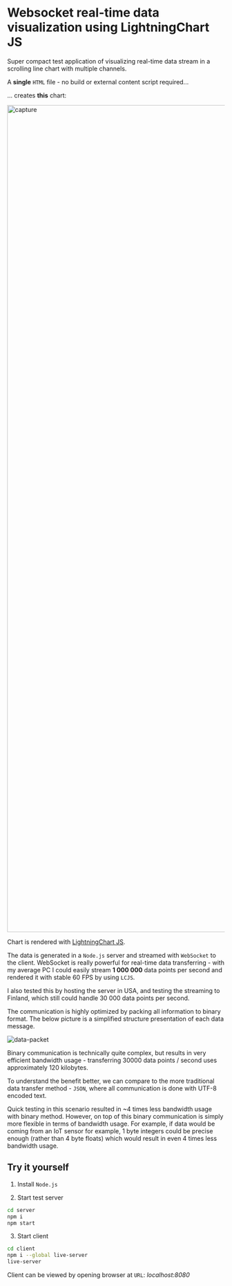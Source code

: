# Websocket real-time data visualization using LightningChart JS

Super compact test application of visualizing real-time data stream in a scrolling line chart with multiple channels.

A **single** `HTML` file - no build or external content script required...

... creates **this** chart:

<img width="1915" alt="capture" src="https://user-images.githubusercontent.com/55391673/144894515-9d396a84-9ce1-48fd-a61a-e18d21800700.PNG">

Chart is rendered with [LightningChart JS](https://www.arction.com/lightningchart-js/).

The data is generated in a `Node.js` server and streamed with `WebSocket` to the client. WebSocket is really powerful for real-time data transferring - with my average PC I could easily stream **1 000 000** data points per second and rendered it with stable 60 FPS by using `LCJS`.

I also tested this by hosting the server in USA, and testing the streaming to Finland, which still could handle 30 000 data points per second.

The communication is highly optimized by packing all information to binary format. The below picture is a simplified structure presentation of each data message.

![data-packet](https://user-images.githubusercontent.com/55391673/144894546-146d9132-b5ab-4ebe-8227-c4369f6922f3.png)

Binary communication is technically quite complex, but results in very efficient bandwidth usage - transferring 30000 data points / second uses approximately 120 kilobytes.

To understand the benefit better, we can compare to the more traditional data transfer method - `JSON`, where all communication is done with UTF-8 encoded text.



Quick testing in this scenario resulted in ~4 times less bandwidth usage with binary method. However, on top of this binary communication is simply more flexible in terms of bandwidth usage. For example, if data would be coming from an IoT sensor for example, 1 byte integers could be precise enough (rather than 4 byte floats) which would result in even 4 times less bandwidth usage.

## Try it yourself

1. Install `Node.js`

2. Start test server

```bash
cd server
npm i
npm start
```

3. Start client

```bash
cd client
npm i --global live-server
live-server
```

Client can be viewed by opening browser at `URL`: _localhost:8080_
